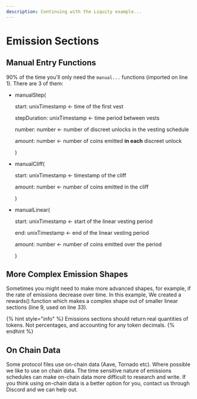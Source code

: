 ```yaml
---
description: Continuing with the Liquity example...
---
```


# Emission Sections

## Manual Entry Functions

90% of the time you'll only need the `manual...` functions (imported on line 1). There are 3 of them:

*   manualStep(

    start: unixTimestamp <- time of the first vest

    stepDuration: unixTimestamp <- time period between vests

    number: number <- number of discreet unlocks in the vesting schedule

    amount: number <- number of coins emitted **in each** discreet unlock

    )
*   manualCliff(

    start: unixTimestamp <- timestamp of the cliff&#x20;

    amount: number <- number of coins emitted in the cliff

    )
*   manualLinear(

    start: unixTimestamp <- start of the linear vesting period

    end: unixTimestamp <- end of the linear vesting period

    amount: number <- number of coins emitted over the period

    )

## More Complex Emission Shapes

Sometimes you might need to make more advanced shapes, for example, if the rate of emissions decrease over time. In this example, We created a rewards() function which makes a complex shape out of smaller linear sections (line 9, used on line 33).&#x20;

{% hint style="info" %}
Emissions sections should return real quantities of tokens. Not percentages, and accounting for any token decimals.
{% endhint %}

## On Chain Data

Some protocol files use on-chain data (Aave, Tornado etc). Where possible we like to use on chain data. The time sensitive nature of emissions schedules can make on-chain data more difficult to research and write. If you think using on-chain data is a better option for you, contact us through Discord and we can help out.
